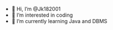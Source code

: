 - 👋 Hi, I’m @Jk182001
- 👀 I’m interested in coding
- 🌱 I’m currently learning Java and DBMS

<!---
Jk182001/Jk182001 is a ✨ special ✨ repository because its `README.md` (this file) appears on your GitHub profile.
You can click the Preview link to take a look at your changes.
--->
